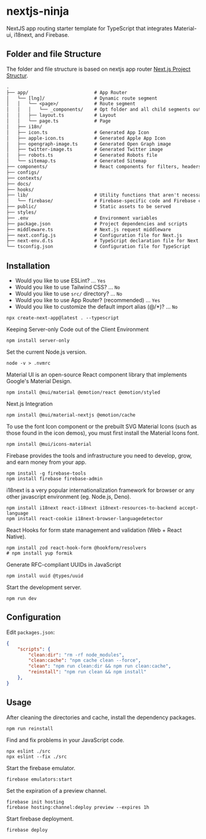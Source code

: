 # nextjs-ninja

NextJS app routing starter template for TypeScript that integrates Material-ui, i18next, and Firebase.

## Folder and file Structure

The folder and file structure is based on nextjs app router [Next.js Project Structur](https://nextjs.org/docs/getting-started/project-structure).

```txt
.
├── app/                        # App Router
│   └── [lng]/                  # Dynamic route segment
│   │   └── <page>/             # Route segment
│   │   │   └── _components/    # Opt folder and all child segments out of routing
│   │   ├── layout.ts           # Layout
│   │   └── page.ts             # Page
│   ├── i18n/
│   ├── icon.ts                 # Generated App Icon
│   ├── apple-icon.ts           # Generated Apple App Icon
│   ├── opengraph-image.ts      # Generated Open Graph image
│   ├── twitter-image.ts        # Generated Twitter image
│   ├── robots.ts               # Generated Robots file
│   └── sitemap.ts              # Generated Sitemap
├── components/                 # React components for filters, headers
├── configs/
├── contexts/
├── docs/
├── hooks/
├── lib/                        # Utility functions that aren't necessarily bound to React or Next.js
│   └── firebase/               # Firebase-specific code and Firebase configuration
├── public/                     # Static assets to be served
├── styles/
├── .env                        # Environment variables
├── package.json                # Project dependencies and scripts
├── middleware.ts               # Next.js request middleware
├── next.config.js              # Configuration file for Next.js
├── next-env.d.ts               # TypeScript declaration file for Next.js
└── tsconfig.json               # Configuration file for TypeScript
```

## Installation

- Would you like to use ESLint? … `Yes`
- Would you like to use Tailwind CSS? … `No`
- Would you like to use `src/` directory? … `No`
- Would you like to use App Router? (recommended) … `Yes`
- Would you like to customize the default import alias (@/\*)? … `No`

```shell
npx create-next-app@latest . --typescript
```

Keeping Server-only Code out of the Client Environment

```shell
npm install server-only
```

Set the current Node.js version.

```shell
node -v > .nvmrc
```

Material UI is an open-source React component library that implements Google's Material Design.

```shell
npm install @mui/material @emotion/react @emotion/styled
```

Next.js Integration

```shell
npm install @mui/material-nextjs @emotion/cache
```

To use the font Icon component or the prebuilt SVG Material Icons (such as those found in the icon demos),
you must first install the Material Icons font.

```shell
npm install @mui/icons-material
```

Firebase provides the tools and infrastructure you need to develop, grow, and earn money from your app.

```shell
npm install -g firebase-tools
npm install firebase firebase-admin
```

i18next is a very popular internationalization framework for browser or any other javascript environment (eg. Node.js, Deno).

```shell
npm install i18next react-i18next i18next-resources-to-backend accept-language
npm install react-cookie i18next-browser-languagedetector
```

React Hooks for form state management and validation (Web + React Native).

```shell
npm install zod react-hook-form @hookform/resolvers
# npm install yup formik
```

Generate RFC-compliant UUIDs in JavaScript

```shell
npm install uuid @types/uuid
```

Start the development server.

```shell
npm run dev
```

## Configuration

Edit `packages.json`:

```json
{
    "scripts": {
        "clean:dir": "rm -rf node_modules",
        "clean:cache": "npm cache clean --force",
        "clean": "npm run clean:dir && npm run clean:cache",
        "reinstall": "npm run clean && npm install"
    },
}
```

## Usage

After cleaning the directories and cache, install the dependency packages.

```shell
npm run reinstall
```

Find and fix problems in your JavaScript code.

```shell
npx eslint ./src
npx eslint --fix ./src
```

Start the firebase emulator.

```shell
firebase emulators:start
```

Set the expiration of a preview channel.

```shell
firebase init hosting
firebase hosting:channel:deploy preview --expires 1h
```

Start firebase deployment.

```shell
firebase deploy
```
